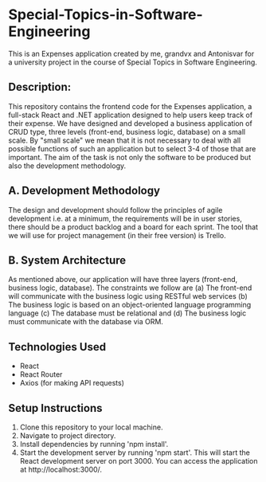 # Special-Topics-in-Software-Engineering

This is an Expenses application created by me, grandvx and Antonisvar for a university project in the course of Special Topics in Software Engineering.
   
## Description:

This repository contains the frontend code for the Expenses application, a full-stack React and .NET application designed to help users keep track of their expense.
We have designed and developed a business application of CRUD type, three levels (front-end, business logic, database) on a small scale. By "small scale" we mean that it is not necessary to deal with all possible functions of such an application but to select 3-4 of those that are important. The aim of the task is not only the software to be produced but also the development methodology.


## A. Development Methodology

Τhe design and development should follow the principles of agile development i.e. at a minimum, the requirements will be in user stories, there should be a product backlog and a board for each sprint.
The tool that we will use for project management (in their free version) is Trello.

## B. System Architecture

As mentioned above, our application will have three layers (front-end, business logic, database).
The constraints we follow are
(a) The front-end will communicate with the business logic using RESTful web services
(b) The business logic is based on an object-oriented language programming language
(c) The database must be relational and
(d) The business logic must communicate with the database via ORM.


## Technologies Used

* React
* React Router
* Axios (for making API requests)

## Setup Instructions

1. Clone this repository to your local machine.
2. Navigate to project directory.
3. Install dependencies by running 'npm install'.
4. Start the development server by running 'npm start'.
This will start the React development server on port 3000. You can access the application at http://localhost:3000/.
